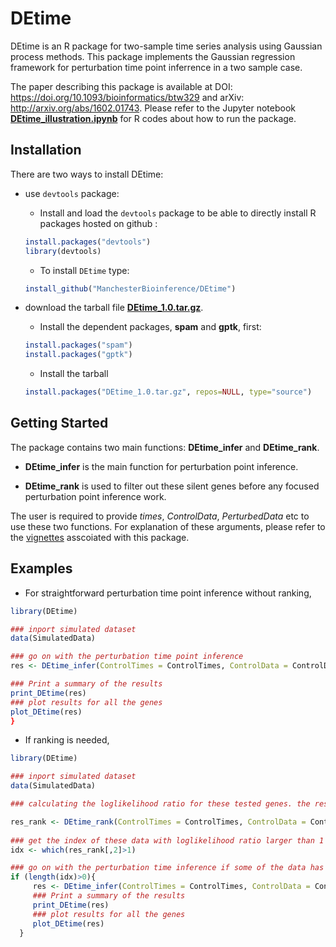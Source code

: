 # DEtime
DEtime is an R package for two-sample time series analysis using Gaussian process methods. 
This package implements the Gaussian regression framework for perturbation time point inferrence in a two sample case. 

The paper describing this package is available at DOI: https://doi.org/10.1093/bioinformatics/btw329 and arXiv: http://arxiv.org/abs/1602.01743. Please refer to the Jupyter notebook [**DEtime_illustration.ipynb**](https://github.com/ManchesterBioinference/DEtime/blob/master/DEtime_illustration.ipynb) for R codes about how to run the package.

## Installation

There are two ways to install DEtime:
* use `devtools` package: 
  + Install and load the `devtools` package to be able to directly install R packages hosted on github :

   ```R
   install.packages("devtools")
   library(devtools)
   ```
  + To install `DEtime` type:

   ```R
   install_github("ManchesterBioinference/DEtime")
   ```

* download the tarball file [**DEtime_1.0.tar.gz**](https://github.com/ManchesterBioinference/DEtime/blob/master/DEtime_1.0.tar.gz). 
  + Install the dependent packages, **spam** and **gptk**, first:
  ```R
  install.packages("spam")
  install.packages("gptk")
  ```
  
  + Install the tarball
   ```R
   install.packages("DEtime_1.0.tar.gz", repos=NULL, type="source")
   ```

## Getting Started
The package contains two main functions: **DEtime_infer** and **DEtime_rank**. 

* **DEtime_infer** is the main function for perturbation point inference.

* **DEtime_rank** is used to filter out these silent genes before any focused perturbation point inference work. 

The user is required to provide _times_, _ControlData_, _PerturbedData_ etc to use
these two functions. For explanation of these arguments, please refer to the 
[vignettes](https://github.com/ManchesterBioinference/DEtime/tree/master/vignettes/vignettes.pdf) asscoiated with this package.

## Examples

+ For straightforward perturbation time point inference without ranking, 

```R
library(DEtime)

### inport simulated dataset
data(SimulatedData)

### go on with the perturbation time point inference
res <- DEtime_infer(ControlTimes = ControlTimes, ControlData = ControlData, PerturbedTimes = PerturbedTimes, PerturbedData = PerturbedData)

### Print a summary of the results
print_DEtime(res)
### plot results for all the genes
plot_DEtime(res)
}
```

+ If ranking is needed, 
```R
library(DEtime)

### inport simulated dataset
data(SimulatedData)

### calculating the loglikelihood ratio for these tested genes. the result is saved into DEtime_rank.txt

res_rank <- DEtime_rank(ControlTimes = ControlTimes, ControlData = ControlData, PerturbedTimes, PerturbedData=PerturbedData, savefile=TRUE)
 
### get the index of these data with loglikelihood ratio larger than 1
idx <- which(res_rank[,2]>1)

### go on with the perturbation time inference if some of the data has passed the threshould test 
if (length(idx)>0){
     res <- DEtime_infer(ControlTimes = ControlTimes, ControlData = ControlData[idx,], PerturbedTimes = PerturbedTimes, PerturbedData=PerturbedData[idx,])
     ### Print a summary of the results
     print_DEtime(res)
     ### plot results for all the genes
     plot_DEtime(res)
  }
```
